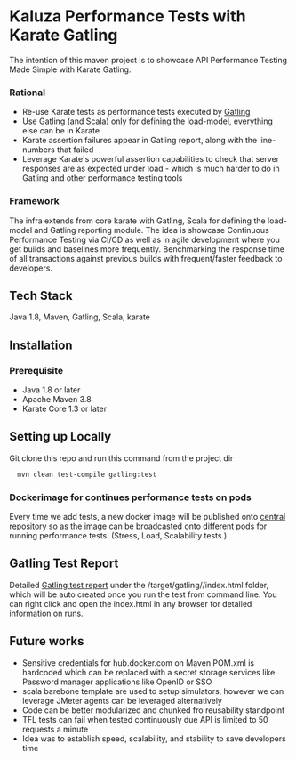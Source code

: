 # Kaluza Performance Tests with Karate Gatling
The intention of this maven project is to showcase API Performance Testing Made Simple with Karate Gatling.

### Rational
* Re-use Karate tests as performance tests executed by [Gatling](https://gatling.io)
* Use Gatling (and Scala) only for defining the load-model, everything else can be in Karate
* Karate assertion failures appear in Gatling report, along with the line-numbers that failed
* Leverage Karate's powerful assertion capabilities to check that server responses are as expected under load - which is much harder to do in Gatling and other performance testing tools

### Framework
The infra extends from core karate with Gatling, Scala for defining the load-model and Gatling reporting module. The idea is showcase Continuous Performance Testing via CI/CD as well as in agile development where you get builds and baselines more frequently. Benchmarking the response time of all transactions against previous builds with frequent/faster feedback to developers.

## Tech Stack
Java 1.8, Maven, Gatling, Scala, karate

## Installation
### Prerequisite
* Java 1.8 or later
* Apache Maven 3.8
* Karate Core 1.3 or later

## Setting up Locally
Git clone this repo and run this command from the project dir
```bash
  mvn clean test-compile gatling:test
```

### Dockerimage for continues performance tests on pods
Every time we add tests, a new docker image will be published onto [central repository](https://github.com/joinsbada/GatlingKaluzaTests/blob/main/src/test/java/mock/Screenshot%202022-09-24%20at%203.19.04%20PM.png) so as the [image](https://github.com/joinsbada/GatlingKaluzaTests/blob/main/Dockerfile) can be broadcasted onto different pods for running performance tests. (Stress, Load, Scalability tests )

## Gatling Test Report
Detailed [Gatling test report](https://github.com/joinsbada/GatlingKaluzaTests/blob/main/target/gatling/catskaratesimulation-20220924131355480.zip) under the /target/gatling/<runId>/index.html folder, which will be auto created once you run the test from command line.
You can right click and open the  index.html in any browser for detailed information on runs.


## Future works
* Sensitive credentials for hub.docker.com on Maven POM.xml is hardcoded which can be replaced with a secret storage services like Password manager applications like OpenID or SSO
* scala barebone template are used to setup simulators, however we can leverage JMeter agents can be leveraged alternatively
* Code can be better modularized and chunked fro reusability standpoint
* TFL tests can fail when tested continuously due API is limited to 50 requests a minute
* Idea was to establish speed, scalability, and stability to save developers time


